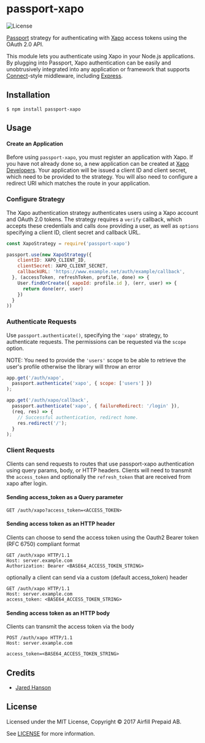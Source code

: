 # passport-xapo

![License](https://img.shields.io/npm/l/passport-facebook-token.svg)

[Passport](https://passportjs.org/) strategy for authenticating with [Xapo](http://xapo.com/)
access tokens using the OAuth 2.0 API.

This module lets you authenticate using Xapo in your Node.js applications.
By plugging into Passport, Xapo authentication can be easily and
unobtrusively integrated into any application or framework that supports
[Connect](http://www.senchalabs.org/connect/)-style middleware, including
[Express](http://expressjs.com/).

## Installation

```
$ npm install passport-xapo
```

## Usage

#### Create an Application

Before using `passport-xapo`, you must register an application with
Xapo.  If you have not already done so, a new application can be created at
[Xapo Developers](https://developers.xapo.com/).  Your application will
be issued a client ID and client secret, which need to be provided to the strategy.
You will also need to configure a redirect URI which matches the route in your
application.

### Configure Strategy

The Xapo authentication strategy authenticates users using a Xapo
account and OAuth 2.0 tokens. The strategy requires a `verify` callback, which
accepts these credentials and calls `done` providing a user, as well as
`options` specifying a client ID, client secret and callback URL.

```js
const XapoStrategy = require('passport-xapo')

passport.use(new XapoStrategy({
    clientID: XAPO_CLIENT_ID,
    clientSecret: XAPO_CLIENT_SECRET,
    callbackURL: 'https://www.example.net/auth/example/callback',
  }, (accessToken, refreshToken, profile, done) => {
    User.findOrCreate({ xapoId: profile.id }, (err, user) => {
      return done(err, user)
    })
  }
))
```

### Authenticate Requests

Use `passport.authenticate()`, specifying the `'xapo'` strategy, to authenticate requests. The permissions can be requested via the `scope` option.

NOTE: You need to provide the `'users'` scope to be able to retrieve the user's profile otherwise the library will throw an error

```js
app.get('/auth/xapo',
  passport.authenticate('xapo', { scope: ['users'] })
);

app.get('/auth/xapo/callback',
  passport.authenticate('xapo', { failureRedirect: '/login' }),
  (req, res) => {
    // Successful authentication, redirect home.
    res.redirect('/');
  }
);
```

### Client Requests

Clients can send requests to routes that use passport-xapo authentication using query params, body, or HTTP headers. Clients will need to transmit the `access_token`
and optionally the `refresh_token` that are received from xapo after login.

#### Sending access_token as a Query parameter

```
GET /auth/xapo?access_token=<ACCESS_TOKEN>
```

#### Sending access token as an HTTP header

Clients can choose to send the access token using the Oauth2 Bearer token (RFC 6750) compliant format

```
GET /auth/xapo HTTP/1.1
Host: server.example.com
Authorization: Bearer <BASE64_ACCESS_TOKEN_STRING>
```

optionally a client can send via a custom (default access_token) header

```
GET /auth/xapo HTTP/1.1
Host: server.example.com
access_token: <BASE64_ACCESS_TOKEN_STRING>
```

#### Sending access token as an HTTP body

Clients can transmit the access token via the body

```
POST /auth/xapo HTTP/1.1
Host: server.example.com

access_token=<BASE64_ACCESS_TOKEN_STRING>
```

## Credits

  - [Jared Hanson](http://github.com/jaredhanson)

## License

Licensed under the MIT License, Copyright © 2017 Airfill Prepaid AB.

See [LICENSE](./LICENSE) for more information.
